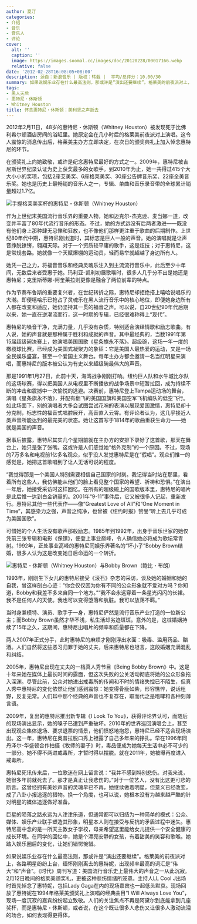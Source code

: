 ```yaml
---
author: 夏汀
categories:
- 介绍
- 音乐
- 音乐人
- 评论
cover:
  alt: ''
  caption: ''
  image: https://images.soomal.cc/images/doc/20120228/00017166.webp
  relative: false
date: '2012-02-28T16:08:05+08:00'
description: 源自：新浪音乐 | 版权：转载 |  平均/总评分：10.00/30
summary: 如果说娱乐业存在什么最高法则，那或许是“演出还要继续”。格莱美的前夜派对上，各路明星纷纷上台，缅怀刚刚离去的惠特妮，出现频率最高的词汇是“伟大”和“声音”。《时代》周刊写道：美国流行音乐史上最伟大的声音之一从此沉寂。2月12日晚间的格莱美颁奖礼，更被这种悲伤情绪所笼罩……
tags:
- 黑人天后
- 惠特尼・休斯顿
- Whitney Houston
title: 怀念惠特尼・休斯顿：美利坚之声逝去
---
```


2012年2月11日，48岁的惠特尼・休斯顿（Whitney Houston）被发现死于比佛利希尔顿酒店房间的浴缸里。她原定会在几小时后的格莱美前夜派对上演唱。这令人震惊的消息传出后，格莱美主办方立即决定，在次日的颁奖典礼上加入悼念惠特尼的环节。

在颁奖礼上向她致敬，或许是纪念惠特尼最好的方式之一。2009年，惠特尼被吉尼斯世界纪录认证为史上获奖最多的女歌手。到2010年为止，她一共得过415个大大小小的奖项，包括2座艾美奖、6座格莱美奖、30座公告牌音乐奖、22座全美音乐奖。她也是历史上最畅销的音乐人之一，专辑、单曲和音乐录音带的全球累计销量超过1.7亿。

![手握格莱美奖杯的惠特尼・休斯顿（Whitney Houston）](https://images.soomal.cc/images/doc/20120228/00017166.webp)





作为上世纪末美国流行音乐界的重要人物，她和迈克尔-杰克逊、麦当娜一道，改变并丰富了80年代流行音乐的形态。不过，她的方式远没有后两者激进――既没有他们身上那种肆无忌惮和狂放，也不像他们那样更注重于歌曲的后期制作。上世纪80年代中期，惠特尼刚出道时，其标志是巨人一般的声音。她的演唱就是让声音挣脱镣铐，翱翔天际。对于一个资质较平庸的歌手，这是炫技；对于惠特尼，这是常规套路。她就像一个天赋爆棚的运动员，轻而易举就超越了身边所有人。

她凭一己之力，将福音音乐和经典灵魂乐注入到主流流行音乐中，此后至少十年间，无数后来者受惠于她。玛利亚-凯利初展歌喉时，很多人几乎分不出是她还是惠特尼；克里斯蒂娜-阿奎莱拉则更像是融合了两位前辈的特点。

作为节奏布鲁斯的重要复兴者，在世纪转折之际，惠特尼却拒绝搭上嘻哈说唱乐的大潮。即便嘻哈乐已抢占了灵魂乐在黑人流行音乐中的核心地位，即便她身边所有人都在改变和适应，她仍坚持其一贯的福音之声。可以说，自20世纪90年代后期以来，她一直在逆潮流而行，这一时期的专辑，已经很难称得上“现代”。

惠特尼的嗓音干净，充满力量，几乎没有杂质，特别适合演绎情歌和励志歌曲。有人说，她的声音就是那种属于胜利和成就的声音。其中最经典的，当数1991年第15届超级碗决赛上，她演唱美国国歌《星条旗永不落》。超级碗，这场一年一度的橄榄球比赛，已经成为美国式凝聚力的象征：它是美国人最热爱的运动，又是一场全民娱乐盛宴，甚至一个爱国主义舞台。每年主办方都会邀请一名当红明星来演唱，而惠特尼的版本被公认为有史以来超级碗最伟大的声音。

那是1991年1月27日，此前十天，海湾战争刚刚打响。纽约巨人队和水牛城比尔队的这场球赛，得以把美国人从电视里不断播放的战争场景中短暂拉回，成为持续不断的冲击和震撼中一次愉悦的逃避。决赛前，惠特尼登上Tampa运动场的舞台，演唱《星条旗永不落》，并配有翻飞的美国国旗和美国空军飞机编队的低空飞行。如此场面下，别的演唱者大多会试图尝试花哨的表演以展现爱国激情，惠特尼却十分克制，标志性的福音式唱腔展开，高音直入云霄。有评论者认为，这几乎接近人类声音所能达到的最完美的状态。她让这首写于1814年的歌曲重获生命力――她就是美国的声音。

据事后披露，惠特尼其实几个星期前就在主办方的安排下录好了这首歌，那天在舞台上，她只是张了张嘴。这或许是人们感觉她“格外克制”的一个原因。不过，现场的7万多名和电视前1亿多名观众，似乎没人发觉惠特尼是在“假唱”。观众们惟一的感觉是，她把这首歌唱到了让人无话可说的程度。

“我觉得那是一个美国人特别需要相信自己国家的时刻。我记得当时站在那里，看着所有这些人，我仿佛能从他们的脸上看见整个国家的希望、祈祷和恐惧。”在演出一年后，她接受采访时这样回忆。在所有的超级碗上的国歌版本里，惠特尼的唱片是此后惟一达到白金销量的。2001年“9-11”事件后，它又被很多人记起，重新发行。惠特尼其他一些代表作――像“Greatest Love of All”和“One Moment in Time”，其感染力之强，声音之纯净，也曾被《纽约时报》赞誉“听上去几乎可成为美国国歌”。

可惜她的个人生活没有歌声那般励志。1985年到1992年，出身于音乐世家的她仅凭前三张专辑和电影《保镖》，便登上事业巅峰，令人确信她必将成为歌坛常青树。1992年，正处事业高峰的惠特尼同娱乐界著名的“坏小子”Bobby Brown结婚，很多人认为这是改变她日后命运的一个转折。

![惠特尼・休斯顿（Whitney Houston）与Bobby Brown（鲍比・布朗）](https://images.soomal.cc/images/doc/20120228/00017167.webp)





1993年，刚刚生下女儿的惠特尼接受《滚石》杂志的采访，谈及她的婚姻和她的自我，曾这样剖白心迹：“你会仅仅因为你有不同的公众形象就不爱对方吗？你知道，Bobby和我差不多来自同一个地方。”“我不会永远穿着一条星光闪闪的长裙。我不是任何人的天使。我也可以变得堕落和肮脏。我可以放荡不羁。”

当时身兼模特、演员、歌手于一身，惠特尼俨然是流行音乐产业打造的一位新公主；而Bobby Brown虽然才华不浅，私生活却劣迹斑斑。意外的是，这桩婚姻持续了15年之久，这期间，惠特尼出唱片的频率和质量都在下降。

两人2007年正式分手，此时惠特尼的麻烦才刚刚浮出水面：吸毒、滥用药品、酗酒。人们自然将这些恶习归罪于她的丈夫，后来惠特尼也坦言，这段婚姻充满混乱和纠结。

2005年，惠特尼出现在丈夫的一档真人秀节目《Being Bobby Brown》中。这是十年来她在媒体上最长时间的露面，但这次失败的公关活动彻底将她的公众形象拖入深渊。尽管此前，公众对她进出戒毒所的传闻和不时的情绪失控已不陌生，但真人秀中惠特尼的变化依然让他们感到震惊：她变得骨瘦如柴，形容憔悴，说话粗野，反复无常。人们耳中那个经典的声音也不复存在，取而代之是咆哮和各种刻薄言语。

2009年，复出的惠特尼推出新专辑《I Look To You》，获得评论界认可，而随后的现场演出显示，她的嗓子已遭到严重破坏。2010年的世界巡回演唱会上，甚至出现观众集体退场、要求退票的情景，他们愤怒地抱怨，惠特尼已经不适合现场演出。这一年，惠特尼在奥普拉脱口秀上袒露了自己多年来的挣扎。早在1996年同丹泽尔-华盛顿合作拍摄《牧师的妻子》时，毒品便成为她每天生活中必不可少的一部分。她不得不两进戒毒所，才暂时得以摆脱。就在2011年，她被曝再度进入戒毒所。

惠特尼死讯传来后，一位歌迷在网上留言说：“我并不感到特别悲伤。对我来说，她很多年前就死去了。那才是真正让我悲伤的。”对于一位艺人，没有比这更可悲的断言。这曾经拥有美妙声音的灵魂早已不再，她继续做着明星，但意义已经改变，成了八卦小报追逐的猎物。换一个角度，也可以说，她根本没有为越来越严酷的针对明星的媒体追逐做好准备。

巨星的陨落之路永远为人津津乐道，但通常都可以归结为一种简单的模式：公众、媒体、娱乐产业联手塑造其形象，明星本人则在接受与反抗的矛盾过程中迷失。惠特尼高中念的是一所天主教女子学校，母亲希望这里能给女儿提供一个安全健康的成长环境。在同学的回忆中，她是个漂亮安静的女孩，有着甜美的笑容和歌喉。她踏入娱乐圈后的变化，让她们错愕惋惜。

如果说娱乐业存在什么最高法则，那或许是“演出还要继续”。格莱美的前夜派对上，各路明星纷纷上台，缅怀刚刚离去的惠特妮，出现频率最高的词汇是“伟大”和“声音”。《时代》周刊写道：美国流行音乐史上最伟大的声音之一从此沉寂。2月12日晚间的格莱美颁奖礼，更被这种悲伤情绪所笼罩。主持人LL Cool J出场时首先悼念了惠特妮，包括Lady Gaga在内的现场嘉宾也一起低头默哀。现场回放了惠特妮在1994年格莱美颁奖礼上演唱的经典曲目“I Will Always Love You”，现场一度沉寂的嘉宾纷纷起立致敬。人们的关注焦点不再是阿黛尔到底能拿到几座奖杯，而是惠特尼・休斯顿，或者说，在这个既让很多人悲伤又让很多人激动流泪的场合，如何表现得更得体。